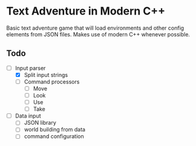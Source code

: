 # Text Adventure in Modern C++

Basic text adventure game that will load environments and other config elements from JSON files. Makes use of modern C++ whenever possible.

## Todo

- [ ] Input parser
  - [x] Split input strings
  - [ ] Command processors
    - [ ] Move
    - [ ] Look
    - [ ] Use
    - [ ] Take
- [ ] Data input
  - [ ] JSON library
  - [ ] world building from data
  - [ ] command configuration
